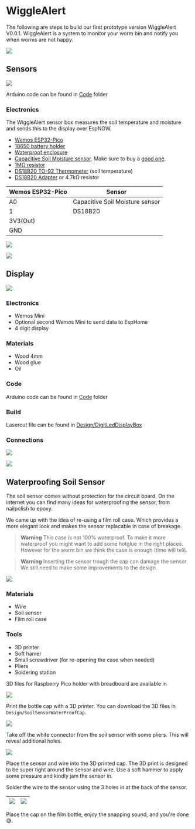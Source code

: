 # WiggleAlert

The following are steps to build our first prototype version WiggleAlert V0.0.1. WiggleAlert is a system to monitor your worm bin and notify you when worms are not happy.

![](./Images/WiggleAlertDisplayAndSensor.jpeg) 

## Sensors

![](./Images/WiggleAlertSensors.jpeg) 

Arduino code can be found in [Code](./Code) folder

### Electronics

The WiggleAlert sensor box measures the soil temperature and moisture and sends this to the display over EspNOW.

- [Wemos ESP32-Pico](https://www.tinytronics.nl/shop/nl/development-boards/microcontroller-boards/met-wi-fi/wemos-c3-pico-esp32-c3-v1.0.0)
- [18650 battery holder](https://www.tinytronics.nl/shop/nl/power/batterijhouders-en-clips/18650/1x-18650-batterijhouder-klemcontacten-draden-per-cel)
- [Waterproof enclosure](https://www.tinytronics.nl/shop/nl/gereedschap-en-montage/behuizingen/universeel/sonoff-ip66-waterdichte-behuizing)
- [Capacitive Soil Moisture sensor](https://www.tinytronics.nl/shop/en/sensors/liquid/capacitive-soil-moisture-sensor-module-with-cable). Make sure to buy a [good one](https://www.youtube.com/watch?v=IGP38bz-K48).
- [1MΩ resistor](https://www.tinytronics.nl/shop/en/components/resistors/resistors/1m%CF%89-resistor)
- [DS18B20 TO-92 Thermometer](https://www.tinytronics.nl/shop/en/sensors/temperature/ds18b20-to-92-thermometer-temperature-sensor-with-cable-waterproof-high-temperature-1m) (soil temperature)
- [DS18B20 Adapter](https://www.tinytronics.nl/shop/en/sensors/temperature/ds18b20-adapter) or 4.7kΩ resistor

| Wemos ESP32-Pico | Sensor
--- | --- | 
| A0 | Capacitive Soil Moisture sensor |
| 1 | DS18B20 |
| 3V3(Out) | 
| GND | 

![](./Design/FritzingDiagram/WiggleBinSoilSensor.png) 

![](./Images/WiggleAlertSensorsOpen.jpeg) 

## Display

![](./Images/WiggleAlertDisplay.jpeg) 

### Electronics
- Wemos Mini
- Optional second Wemos Mini to send data to EspHome
- 4 digit display

### Materials
- Wood 4mm
- Wood glue
- Oil

### Code
Arduino code can be found in [Code](./Code) folder

### Build

Lasercut file can be found in [Design/DigitLedDisplayBox](./Design/DigitLedDisplayBox)

### Connections
![](./Images/WiggleAlertDisplayOpenTop.jpeg) 

![](./Images/WiggleAlerDisplayOpenBack.jpeg) 

## Waterproofing Soil Sensor

The soil sensor comes without protection for the circuit board. On the internet you can find many ideas for waterproofing the sensor, from nailpolish to epoxy. 

We came up with the idea of re-using a film roll case. Which provides a more elegant look and makes the sensor replacable in case of breakage.

> **Warning**
> This case is not 100% waterproof. To make it more waterproof you might want to add some hotglue in the right places. However for the worm bin we think the case is enough (time will tell).

> **Warning**
> Inserting the sensor trough the cap can damage the sensor. We still need to make some improvements to the design.

![](./Images/SoilSensor/SoilSensorWaterproof_Complete.jpg)

### Materials
- Wire 
- Soil sensor
- Film roll case

### Tools
- 3D printer
- Soft hamer
- Small screwdriver (for re-opening the case when needed)
- Pliers
- Soldering station

3D files for Raspberry Pico holder with breadboard are available in 


![](./Images/SoilSensor/SoilSensorWaterproof_Tools.jpg)

Print the bottle cap with a 3D printer. You can download the 3D files in `Design/SoilSensorWaterProofCap`.

![](./Images/SoilSensor/SoilSensorWaterproof_3D_print.jpg)

Take off the white connector from the soil sensor with some pliers. This will reveal additional holes. 

![](./Images/SoilSensor/SoilSensorWaterproof_3D_Pliers.jpg)

Place the sensor and wire into the 3D printed cap. The 3D print is designed to be super tight around the sensor and wire. Use a soft hammer to apply some pressure and kindly jam the sensor in.

Solder the wire to the sensor using the 3 holes in at the back of the sensor. 

| ![](./Images/SoilSensor/SoilSensorWaterproof_Sensor_In_Cap_Front.jpg) | ![](./Images/SoilSensor/SoilSensorWaterproof_Sensor_In_Cap_Back.jpg) | 
|-|-|

Place the cap on the film bottle, enjoy the snapping sound, and you're done 😅.